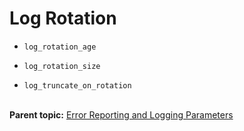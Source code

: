 # Log Rotation 

- `log_rotation_age`

- `log_rotation_size`

- `log_truncate_on_rotation`<br/></br>


**Parent topic:** [Error Reporting and Logging Parameters](../topics/g-error-reporting-and-logging-parameters.html)

